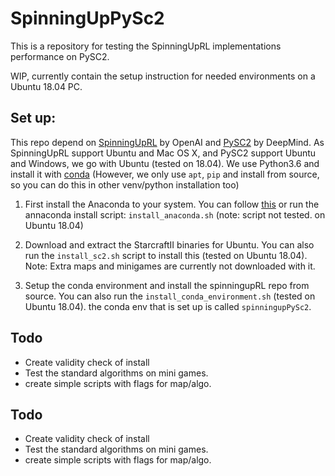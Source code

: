 # SpinningUpPySc2
This is a repository for testing the SpinningUpRL implementations performance on PySC2. 

WIP, currently contain the setup instruction for needed environments on a Ubuntu 18.04 PC.



## Set up:
This repo depend on [SpinningUpRL](https://github.com/openai/spinningup) by OpenAI and [PySC2](https://github.com/deepmind/pysc2) by DeepMind. As SpinningUpRL support Ubuntu and Mac OS X, and PySC2 support Ubuntu and Windows, we go with Ubuntu (tested on 18.04). We use Python3.6 and install it with [conda](https://docs.continuum.io/anaconda/install/) (However, we only use ```apt```, ```pip``` and install from source, so you can do this in other venv/python installation too)


1. First install the Anaconda to your system. You can follow [this](https://www.digitalocean.com/community/tutorials/how-to-install-anaconda-on-ubuntu-18-04-quickstart) or run the annaconda install script: ```install_anaconda.sh``` (note: script not tested. on Ubuntu 18.04)

2. Download and extract the StarcraftII binaries for Ubuntu. You can also run the ```install_sc2.sh``` script to install this (tested on Ubuntu 18.04). Note: Extra maps and minigames are currently not downloaded with it.

3. Setup the conda environment and install the spinningupRL repo from source. You can also run the ```install_conda_environment.sh``` (tested on Ubuntu 18.04). the conda env that is set up is called ```spinningupPySc2```.




## Todo

* Create validity check of install
* Test the standard algorithms on mini games.
* create simple scripts with flags for map/algo. 


## Todo

* Create validity check of install
* Test the standard algorithms on mini games.
* create simple scripts with flags for map/algo.
